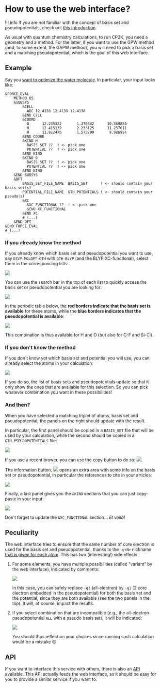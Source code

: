 # How to use the web interface?

!!! info
    If you are not familiar with the concept of basis set and pseudopotentials, check out [this introduction](basis_sets_and_pseudos.md).

As usual with quantum chemistry calculations, to run CP2K, you need a geometry and a method.
For the latter, if you want to use the GPW method (and, to some extent, the GAPW method), you will need to pick a basis set and a matching pseudopotential, which is the goal of this web interface.

## Example

Say you [want to optimize the water molecule](https://www.cp2k.org/howto:geometry_optimisation).
In particular, your input looks like:

```
&FORCE_EVAL
    METHOD QS
    &SUBSYS
        &CELL
          ABC 12.4138 12.4138 12.4138
        &END CELL
        &COORD
          O      12.235322       1.376642      10.869880
          H      12.415139       2.233125      11.257611
          H      11.922476       1.573799       9.986994
        &END COORD
        &KIND H
          BASIS_SET ??  ! <- pick one
          POTENTIAL ??  ! <- pick one
        &END KIND
        &KIND O
          BASIS_SET ??  ! <- pick one
          POTENTIAL ??  ! <- pick one
        &END KIND
    &END SUBSYS
    &DFT
        BASIS_SET_FILE_NAME  BASIS_SET      ! <- should contain your basis set(s)
        POTENTIAL_FILE_NAME  GTH_POTENTIALS ! <- should contain your pseudo(s)
        &XC
          &XC_FUNCTIONAL ??  ! <- pick one
          &END XC_FUNCTIONAL
        &END XC
        # (...)
    &END DFT
&END FORCE_EVAL
# (...)
```

### If you already know the method

If you already know which basis set and pseudopotential you want to use, say `DZVP-MOLOPT-GTH` with `GTH-BLYP` (and the BLYP XC-functional), select them in the corresponding lists:

![](../images/webserver_pick_bs_pseudo.jpg)

You can use the search bar in the top of each list to quickly access the basis set or pseudopotential you are looking for:

![](../images/webserver_search.jpg)

In the periodic table below, the **red borders indicate that the basis set is available** for these atoms, while the **blue borders indicates that the pseudopotential is available**:

![](../images/webserver_pt_selected.jpg)

This combination is thus available for H and O (but also for C-F and Si-Cl).

### If you don't know the method

If you don't know yet which basis set and potential you will use, you can already select the atoms in your calculation:

![](../images/webserver_pt_atoms_selected.jpg)

If you do so, the list of basis sets and pseudopotentials update so that it only show the ones that are available for this selection.
So you can pick whatever combination you want in these possibilities!

### And then?

When you have selected a matching triplet of atoms, basis set and pseudopotential, the panels on the right should update with the result.

In particular, the first panel should be copied in a `BASIS_SET` file that will be used by your calculation, while the second should be copied in a `GTH_PSEUDOPOTENTIALS` file:

![](../images/webserver_panels.jpg)

If you use a recent brower, you can use the copy button to do so: ![](../images/webserver_copy_btn.jpg).

The information button, ![](../images/webserver_info_btn.jpg) opens an extra area with some info on the basis set or pseudopotential, in particular the references to cite in your articles:

![](../images/webserver_info_area.jpg)

Finally, a last panel gives you the `&KIND` sections that you can just copy-paste in your input:

![](../images/webserver_kind_panel.jpg)

Don't forget to update the `&XC_FUNCTIONAL` section... *Et voilà*!

## Peculiarity

The web interface tries to ensure that the same number of core electron is used for the basis set and pseudopotential, thanks to the `-q<N>` nickname [that is given for each atom](basis_sets_and_pseudos.md#pairing-gth-pseudopotentials-with-basis-sets).
This has two (interesting!) side effects:

1. For some elements, you have multiple possibilities (called "variant" by the web interface), indicated by comments:
     
    ![](../images/webserver_kind_panel_multiple.jpg)

    In this case, you can safely replace `-q3` (all-electron) by `-q1` (2 core electron embedded in the pseudopotential) for both the basis set and the potential, since they are both available (see the two panels in the top). It will, of course, impact the results.

2. If you select combination that are incompatible (e.g., the all-electron pseudopotential `ALL` with a pseudo basis set), it will be indicated:

     ![](../images/webserver_kind_panel_err.jpg)

     You should thus reflect on your choices since running such calculation would be a mistake 😉

## API

If you want to interface this service with others, there is also an [API](api.md) available.
This API actually feeds the web interface, so it should be easy for you to provide a similar service if you want to.